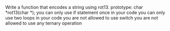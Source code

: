 Write a function that encodes a string using rot13. prototype: char *rot13(char *); you can only use if statement once in your code you can only use two loops in your code you are not allowed to use switch you are not allowed to use any ternary operation
